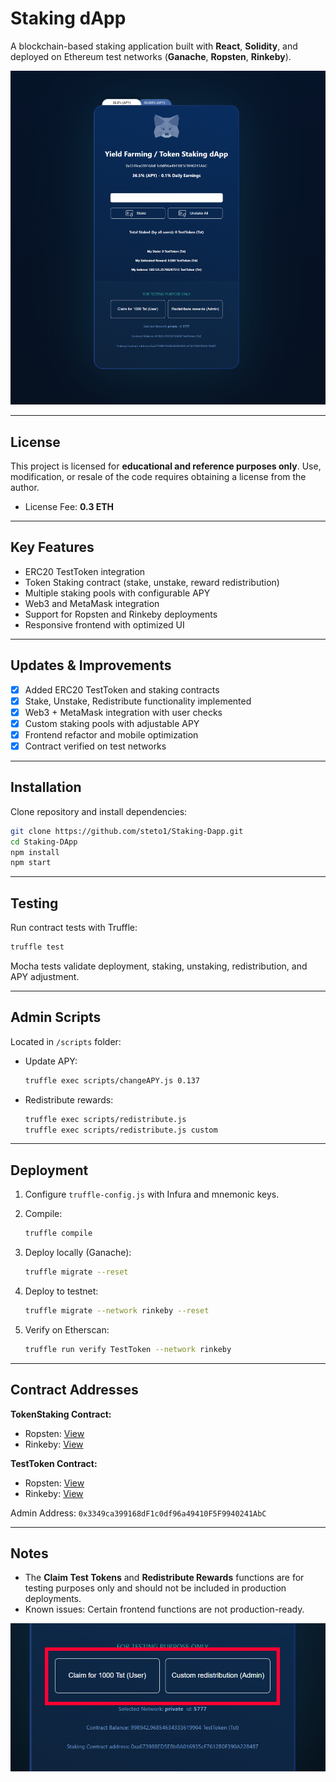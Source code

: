 
# Staking dApp

A blockchain-based staking application built with **React**, **Solidity**, and deployed on Ethereum test networks (**Ganache**, **Ropsten**, **Rinkeby**).

![Preview](src/assets/screenshot.png)

---

## License

This project is licensed for **educational and reference purposes only**.
Use, modification, or resale of the code requires obtaining a license from the author.

* License Fee: **0.3 ETH**
---

## Key Features

* ERC20 TestToken integration
* Token Staking contract (stake, unstake, reward redistribution)
* Multiple staking pools with configurable APY
* Web3 and MetaMask integration
* Support for Ropsten and Rinkeby deployments
* Responsive frontend with optimized UI

---

## Updates & Improvements

* [x] Added ERC20 TestToken and staking contracts
* [x] Stake, Unstake, Redistribute functionality implemented
* [x] Web3 + MetaMask integration with user checks
* [x] Custom staking pools with adjustable APY
* [x] Frontend refactor and mobile optimization
* [x] Contract verified on test networks

---

## Installation

Clone repository and install dependencies:

```bash
git clone https://github.com/steto1/Staking-Dapp.git
cd Staking-DApp
npm install
npm start
```

---

## Testing

Run contract tests with Truffle:

```bash
truffle test
```

Mocha tests validate deployment, staking, unstaking, redistribution, and APY adjustment.

---

## Admin Scripts

Located in `/scripts` folder:

* Update APY:

  ```bash
  truffle exec scripts/changeAPY.js 0.137
  ```
* Redistribute rewards:

  ```bash
  truffle exec scripts/redistribute.js
  truffle exec scripts/redistribute.js custom
  ```

---

## Deployment

1. Configure `truffle-config.js` with Infura and mnemonic keys.
2. Compile:

   ```bash
   truffle compile
   ```
3. Deploy locally (Ganache):

   ```bash
   truffle migrate --reset
   ```
4. Deploy to testnet:

   ```bash
   truffle migrate --network rinkeby --reset
   ```
5. Verify on Etherscan:

   ```bash
   truffle run verify TestToken --network rinkeby
   ```

---

## Contract Addresses

**TokenStaking Contract:**

* Ropsten: [View](https://ropsten.etherscan.io/address/0x0Fab2A018bB44DD2a6Ef7C55F057Dd9d9eC1B19F#contracts)
* Rinkeby: [View](https://rinkeby.etherscan.io/address/0xAf9352B33E9B08A86dD04fcD8533DbC75BD2c8d1#contracts)

**TestToken Contract:**

* Ropsten: [View](https://ropsten.etherscan.io/address/0x0190f80487179053eb85451454541644AbAf4048#contracts)
* Rinkeby: [View](https://rinkeby.etherscan.io/address/0xb54039DAC3C4ADdAC082e86a6e9C290E80af9488#contracts)

Admin Address: `0x3349ca399168dF1c0df96a49410F5F9940241AbC`

---

## Notes

* The **Claim Test Tokens** and **Redistribute Rewards** functions are for testing purposes only and should not be included in production deployments.
* Known issues: Certain frontend functions are not production-ready.

![Preview](src/assets/screenshot4.png)

